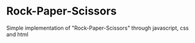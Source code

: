 # Rock-Paper-Scissors
Simple implementation of "Rock-Paper-Scissors" through javascript, css and html
